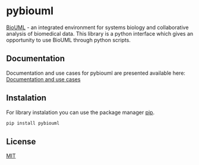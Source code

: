 # pybiouml

[BioUML](https://www.biouml.org/) - an integrated environment
for systems biology and collaborative analysis of biomedical data.
This library is a python interface which gives an opportunity to use BioUML 
through python scripts.
 
## Documentation

Documentation and use cases for pybiouml are presented available here:   
[Documentation and use cases](https://pybiouml.readthedocs.io/en/latest/source/api/pybiouml.html) 

## Instalation
For library instalation you can use the package 
manager [pip](https://pypi.org/project/pybiouml/).

```bash
pip install pybiouml 
```

## License
[MIT](https://choosealicense.com/licenses/mit/)
